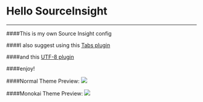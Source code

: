 # Hello SourceInsight

----

####This is my own Source Insight config

####I also suggest using this [Tabs plugin](https://github.com/redxu/sihook/releases)

####and this [UTF-8 plugin](https://github.com/redxu/siutf8)

####enjoy!

####Normal Theme Preview:
![](https://github.com/kiddlu/hello-sourceinsight/raw/master/backup/Nomal.png)

####Monokai Theme Preview:
![](https://github.com/kiddlu/hello-sourceinsight/raw/master/backup/Monokai.png)